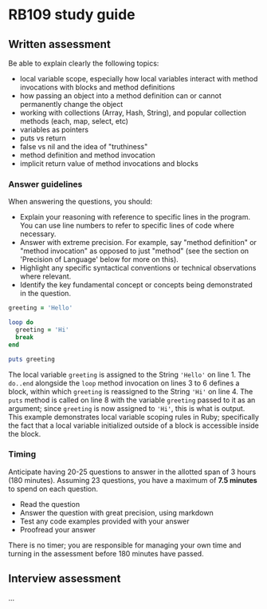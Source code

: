 # RB109 study guide


## Written assessment


Be able to explain clearly the following topics:

- local variable scope, especially how local variables interact with method invocations with blocks and method definitions
- how passing an object into a method definition can or cannot permanently change the object
- working with collections (Array, Hash, String), and popular collection methods (each, map, select, etc)
- variables as pointers
- puts vs return
- false vs nil and the idea of "truthiness"
- method definition and method invocation
- implicit return value of method invocations and blocks


### Answer guidelines


When answering the questions, you should:

- Explain your reasoning with reference to specific lines in the program. You can use line numbers to refer to specific lines of code where necessary.
- Answer with extreme precision. For example, say "method definition" or "method invocation" as opposed to just "method" (see the section on 'Precision of Language' below for more on this).
- Highlight any specific syntactical conventions or technical observations where relevant.
- Identify the key fundamental concept or concepts being demonstrated in the question.

```ruby
greeting = 'Hello'

loop do
  greeting = 'Hi'
  break
end

puts greeting
```

The local variable `greeting` is assigned to the String `'Hello'` on line 1. The `do..end` alongside the `loop` method invocation on lines 3 to 6 defines a block, within which `greeting` is reassigned to the String `'Hi'` on line 4. The `puts` method is called on line 8 with the variable `greeting` passed to it as an argument; since `greeting` is now assigned to `'Hi'`, this is what is output. This example demonstrates local variable scoping rules in Ruby; specifically the fact that a local variable initialized outside of a block is accessible inside the block.


### Timing


Anticipate having 20-25 questions to answer in the allotted span of 3 hours (180 minutes). Assuming 23 questions, you have a maximum of __7.5 minutes__ to spend on each question.

- Read the question
- Answer the question with great precision, using markdown
- Test any code examples provided with your answer
- Proofread your answer

There is no timer; you are responsible for managing your own time and turning in the assessment before 180 minutes have passed.


## Interview assessment


...

